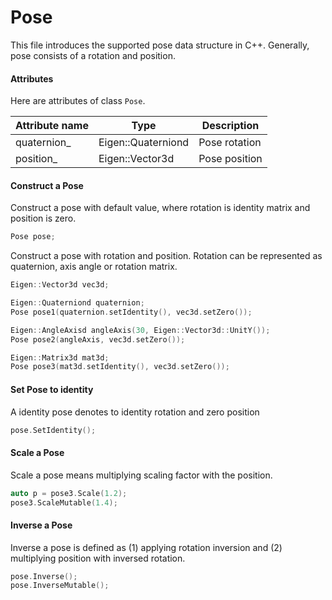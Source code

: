 # Pose

This file introduces the supported pose data structure in C++.
Generally, pose consists of a rotation and position.

#### Attributes

Here are attributes of class `Pose`.

| Attribute name  | Type                       | Description                                     |
| --------------- | -------------------------- | ----------------------------------------------- |
| quaternion\_    | Eigen::Quaterniond         | Pose rotation                                   |
| position\_      | Eigen::Vector3d            | Pose position                                   |

#### Construct a Pose

Construct a pose with default value, where rotation is identity matrix and position is zero.

```C++
Pose pose;
```

Construct a pose with rotation and position. Rotation can be represented as quaternion, axis angle or rotation matrix.

```C++
Eigen::Vector3d vec3d;

Eigen::Quaterniond quaternion;
Pose pose1(quaternion.setIdentity(), vec3d.setZero());

Eigen::AngleAxisd angleAxis(30, Eigen::Vector3d::UnitY());
Pose pose2(angleAxis, vec3d.setZero());

Eigen::Matrix3d mat3d;
Pose pose3(mat3d.setIdentity(), vec3d.setZero());
```

#### Set Pose to identity

A identity pose denotes to identity rotation and zero position

```C++
pose.SetIdentity();
```

#### Scale a Pose

Scale a pose means multiplying scaling factor with the position.

```C++
auto p = pose3.Scale(1.2);
pose3.ScaleMutable(1.4);
```

#### Inverse a Pose

Inverse a pose is defined as (1) applying rotation inversion and (2) multiplying position with inversed rotation.

```C++
pose.Inverse();
pose.InverseMutable();
```
